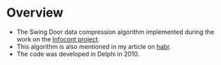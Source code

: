 # Overview
- The Swing Door data compression algorithm implemented during the work on the [Infocont project](http://www.infocont.ru/).
- This algorithm is also mentioned in my article on [habr](https://habrahabr.ru/post/105652/).
- The code was developed in Delphi in 2010.
